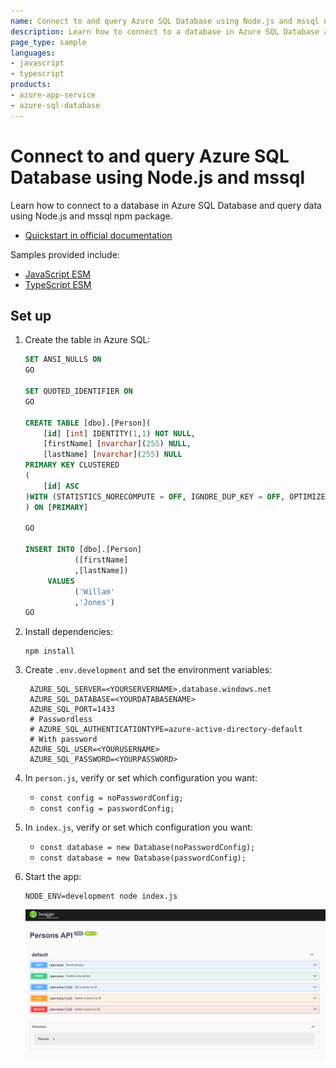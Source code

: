 ```yaml
---
name: Connect to and query Azure SQL Database using Node.js and mssql npm package
description: Learn how to connect to a database in Azure SQL Database and query data using Node.js and mssql npm package.
page_type: sample
languages:
- javascript
- typescript
products:
- azure-app-service
- azure-sql-database
---
```


# Connect to and query Azure SQL Database using Node.js and mssql

Learn how to connect to a database in Azure SQL Database and query data using Node.js and mssql npm package.

* [Quickstart in official documentation](https://learn.microsoft.com/azure/azure-sql/database/azure-sql-javascript-mssql-quickstart)

Samples provided include:

* [JavaScript ESM](./js)
* [TypeScript ESM](./ts)

## Set up

1. Create the table in Azure SQL:

    ```sql
    SET ANSI_NULLS ON
    GO
    
    SET QUOTED_IDENTIFIER ON
    GO
    
    CREATE TABLE [dbo].[Person](
    	[id] [int] IDENTITY(1,1) NOT NULL,
    	[firstName] [nvarchar](255) NULL,
    	[lastName] [nvarchar](255) NULL
    PRIMARY KEY CLUSTERED 
    (
    	[id] ASC
    )WITH (STATISTICS_NORECOMPUTE = OFF, IGNORE_DUP_KEY = OFF, OPTIMIZE_FOR_SEQUENTIAL_KEY = OFF) ON [PRIMARY]
    ) ON [PRIMARY]
    
    GO
    
    INSERT INTO [dbo].[Person]
               ([firstName]
               ,[lastName])
         VALUES
               ('Willam'
               ,'Jones')
    GO
    ```
    

1. Install dependencies: 

    ```
    npm install
    ```

1. Create `.env.development` and set the environment variables:

   ```
    AZURE_SQL_SERVER=<YOURSERVERNAME>.database.windows.net
    AZURE_SQL_DATABASE=<YOURDATABASENAME>
    AZURE_SQL_PORT=1433
    # Passwordless
    # AZURE_SQL_AUTHENTICATIONTYPE=azure-active-directory-default
    # With password
    AZURE_SQL_USER=<YOURUSERNAME>
    AZURE_SQL_PASSWORD=<YOURPASSWORD>   
   ```

1. In `person.js`, verify or set which configuration you want:

    * `const config = noPasswordConfig;`
    * `const config = passwordConfig;`

1. In `index.js`, verify or set which configuration you want:

    * `const database = new Database(noPasswordConfig);`
    * `const database = new Database(passwordConfig);`
    
    

1. Start the app:

    ```
    NODE_ENV=development node index.js
    ```

    ![App Screenshot](./media/azure-sql-openapi-screenshot.png)